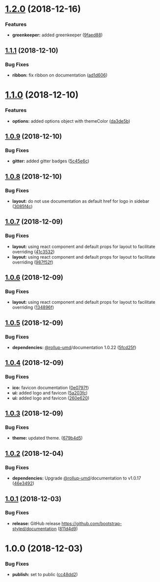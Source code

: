 # [1.2.0](https://github.com/bootstrap-styled/documentation/compare/v1.1.1...v1.2.0) (2018-12-16)


### Features

* **greenkeeper:** added greenkeeper ([9faed88](https://github.com/bootstrap-styled/documentation/commit/9faed88))

## [1.1.1](https://github.com/bootstrap-styled/documentation/compare/v1.1.0...v1.1.1) (2018-12-10)


### Bug Fixes

* **ribbon:** fix ribbon on documentation ([ad1d606](https://github.com/bootstrap-styled/documentation/commit/ad1d606))

# [1.1.0](https://github.com/bootstrap-styled/documentation/compare/v1.0.9...v1.1.0) (2018-12-10)


### Features

* **options:** added options object with themeColor ([da3de5b](https://github.com/bootstrap-styled/documentation/commit/da3de5b))

## [1.0.9](https://github.com/bootstrap-styled/documentation/compare/v1.0.8...v1.0.9) (2018-12-10)


### Bug Fixes

* **gitter:** added gitter badges ([5c45e6c](https://github.com/bootstrap-styled/documentation/commit/5c45e6c))

## [1.0.8](https://github.com/bootstrap-styled/documentation/compare/v1.0.7...v1.0.8) (2018-12-10)


### Bug Fixes

* **layout:** do not use documentation as default href for logo in sidebar ([3085f4c](https://github.com/bootstrap-styled/documentation/commit/3085f4c))

## [1.0.7](https://github.com/bootstrap-styled/documentation/compare/v1.0.6...v1.0.7) (2018-12-09)


### Bug Fixes

* **layout:** using react component and default props for layout to facilitate overriding ([41c3532](https://github.com/bootstrap-styled/documentation/commit/41c3532))
* **layout:** using react component and default props for layout to facilitate overriding ([987f52f](https://github.com/bootstrap-styled/documentation/commit/987f52f))

## [1.0.6](https://github.com/bootstrap-styled/documentation/compare/v1.0.5...v1.0.6) (2018-12-09)


### Bug Fixes

* **layout:** using react component and default props for layout to facilitate overriding ([134896f](https://github.com/bootstrap-styled/documentation/commit/134896f))

## [1.0.5](https://github.com/bootstrap-styled/documentation/compare/v1.0.4...v1.0.5) (2018-12-09)


### Bug Fixes

* **dependencies:** [@rollup-umd](https://github.com/rollup-umd)/documentation 1.0.22 ([5fcd25f](https://github.com/bootstrap-styled/documentation/commit/5fcd25f))

## [1.0.4](https://github.com/bootstrap-styled/documentation/compare/v1.0.3...v1.0.4) (2018-12-09)


### Bug Fixes

* **ico:** favicon documentation ([0e0797f](https://github.com/bootstrap-styled/documentation/commit/0e0797f))
* **ui:** added logo and favicon ([5a203fc](https://github.com/bootstrap-styled/documentation/commit/5a203fc))
* **ui:** added logo and favicon ([260e620](https://github.com/bootstrap-styled/documentation/commit/260e620))

## [1.0.3](https://github.com/bootstrap-styled/documentation/compare/v1.0.2...v1.0.3) (2018-12-09)


### Bug Fixes

* **theme:** updated theme. ([679b4d5](https://github.com/bootstrap-styled/documentation/commit/679b4d5))

## [1.0.2](https://github.com/bootstrap-styled/documentation/compare/v1.0.1...v1.0.2) (2018-12-04)


### Bug Fixes

* **dependencies:** Upgrade [@rollup-umd](https://github.com/rollup-umd)/documentation to v1.0.17 ([46e3492](https://github.com/bootstrap-styled/documentation/commit/46e3492))

## [1.0.1](https://github.com/bootstrap-styled/documentation/compare/v1.0.0...v1.0.1) (2018-12-03)


### Bug Fixes

* **release:** GitHub release https://github.com/bootstrap-styled/documentation ([811d4d9](https://github.com/bootstrap-styled/documentation/commit/811d4d9))

# 1.0.0 (2018-12-03)


### Bug Fixes

* **publish:** set to public ([cc48dd2](https://module.kopaxgroup.com/bootstrap-styled/documentation/commit/cc48dd2))
